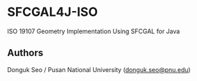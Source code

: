 # SFCGAL4J-ISO
ISO 19107 Geometry Implementation Using SFCGAL for Java

## Authors
Donguk Seo / Pusan National University (donguk.seo@pnu.edu)
